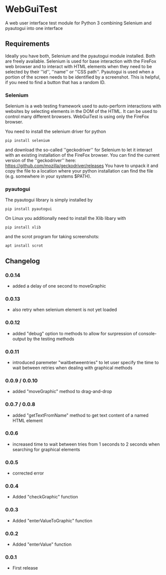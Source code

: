 # WebGuiTest
A web user interface test module for Python 3 combining Selenium and pyautogui into one interface

## Requirements

Ideally you have both, Selenium and the pyautogui module installed. Both are freely available.
Selenium is used for base interaction with the FireFox web browser and to interact with HTML elements when they need to be selected by their ''id'', ''name'' or ''CSS path''.
Pyautogui is used when a portion of the screen needs to be identified by a screenshot. This is helpful, if you need to find a button that has a random ID.

### Selenium

Selenium is a web testing framework used to auto-perform interactions with websites by selecting elements in the DOM of the HTML. It can be used to control many different browsers. WebGuiTest is using only the FireFox browser.

You need to install the selenium driver for python

    pip install selenium

and download the so-called ''geckodriver'' for Selenium to let it interact with an existing installation of the FireFox browser. You can find the current version of the ''geckodriver'' here: https://github.com/mozilla/geckodriver/releases
You have to unpack it and copy the file to a location where your python installation can find the file (e.g. somewhere in your systems $PATH).

### pyautogui

The pyautogui library is simply installed by

    pip install pyautogui

On Linux you additionally need to install the Xlib libary with

    pip install xlib

and the scrot program for taking screenshots:

    apt install scrot

## Changelog

### 0.0.14

  * added a delay of one second to moveGraphic

### 0.0.13

  * also retry when selenium element is not yet loaded

### 0.0.12

  * added "debug" option to methods to allow for surpression of console-output by the testing methods

### 0.0.11

  * introduced paremeter "waitbetweentries" to let user specify the time to wait between retries when dealing with graphical methods

### 0.0.9 / 0.0.10

  * added "moveGraphic" method to drag-and-drop

### 0.0.7 / 0.0.8

  * added "getTextFromName" method to get text content of a named HTML element

### 0.0.6

  * increased time to wait between tries from 1 seconds to 2 seconds when searching for graphical elements

### 0.0.5

  * corrected error

### 0.0.4

  * Added "checkGraphic" function

### 0.0.3

  * Added "enterValueToGraphic" function

### 0.0.2

  * Added "enterValue" function

### 0.0.1

  * First release
